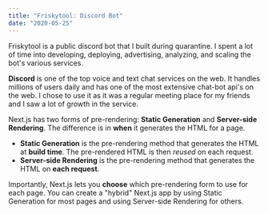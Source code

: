 ```yaml
---
title: "Friskytool: Discord Bot"
date: "2020-05-25"
---
```


Friskytool is a public discord bot that I built during quarantine. I spent a lot of time into developing, deploying, advertising, analyzing, and scaling the bot's various services.

**Discord** is one of the top voice and text chat services on the web. It handles millions of users daily and has one of the most extensive chat-bot api's on the web. I chose to use it as it was a regular meeting place for my friends and I saw a lot of growth in the service.

Next.js has two forms of pre-rendering: **Static Generation** and **Server-side Rendering**. The difference is in **when** it generates the HTML for a page.

- **Static Generation** is the pre-rendering method that generates the HTML at **build time**. The pre-rendered HTML is then _reused_ on each request.
- **Server-side Rendering** is the pre-rendering method that generates the HTML on **each request**.

Importantly, Next.js lets you **choose** which pre-rendering form to use for each page. You can create a "hybrid" Next.js app by using Static Generation for most pages and using Server-side Rendering for others.
